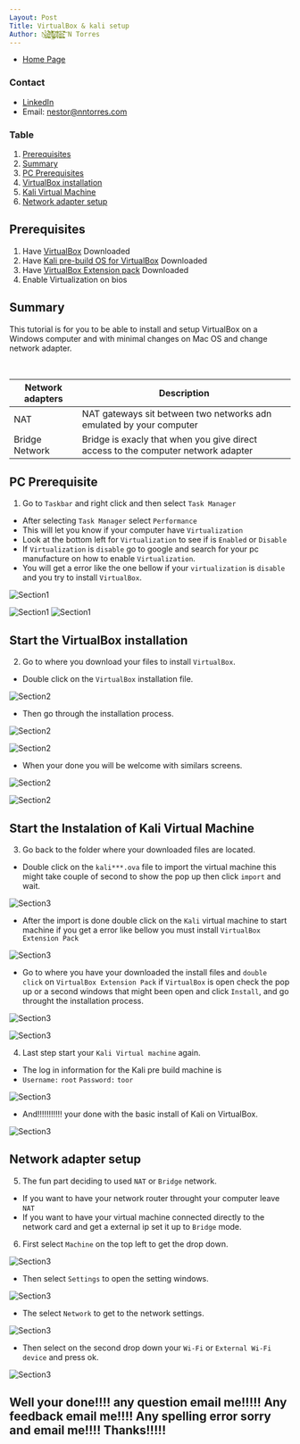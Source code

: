 ```yaml
---
Layout: Post
Title: VirtualBox & kali setup
Author: N̷̘̩̠͙̬̫̉͑̉͘͜ą̶͓̳͍̙̻̱̎̓̄̈́́́̈̒̀̐͘̕͝͝ṇ̸̢͉̂̽̎̾̋͛̇̉̊̚͜j̷̢̧̲̬̥̦̼͓̖̼̄̅u̸̞͎̻̍̀̋͋̊̀̓͑̈́͘͘á̴̺̫̮͈̥̳͐̍̚ṉ̴͓̯̺͎͓̅̍̌̆̚͝ N Torres
---
```


- [Home Page](https://nanjuan.github.io)

### Contact
- [LinkedIn](https://www.linkedin.com/in/nanjuan/)
- Email: nestor@nntorres.com

### Table
1. [Prerequisites](#preinfo)
2. [Summary](#Summary)
3. [PC Prerequisites](#First)
4. [VirtualBox installation](#Second)
5. [Kali Virtual Machine](#Third)
6. [Network adapter setup](#Fourth)

## Prerequisites <a id="preinfo"></a>
1. Have [VirtualBox](https://www.virtualbox.org/wiki/Downloads) Downloaded
2. Have [Kali pre-build OS for VirtualBox](https://www.offensive-security.com/kali-linux-vm-vmware-virtualbox-hyperv-image-download/) Downloaded
3. Have [VirtualBox Extension pack](https://www.virtualbox.org/wiki/Downloads) Downloaded
4. Enable Virtualization on bios

## Summary <a id="Summary"></a> 
This tutorial is for you to be able to install and setup VirtualBox on a Windows computer and with minimal changes on Mac OS and change network adapter. 


<br>

| Network adapters | Description                                                                      |
|------------------|----------------------------------------------------------------------------------|
| NAT              | NAT gateways sit between two networks adn emulated by your computer              |
| Bridge Network   | Bridge is exacly that when you give direct access to the computer network adapter|


## PC Prerequisite <a id="First"></a>


1. Go to `Taskbar` and right click and then select `Task Manager`

- After selecting `Task Manager` select `Performance`
- This will let you know if your computer have `Virtualization`
- Look at the bottom left for `Virtualization` to see if is `Enabled` or `Disable`
- If `Virtualization` is `disable` go to google and search for your pc manufacture on how to enable `Virtualization`.
- You will get a error like the one bellow if your `virtualization` is `disable` and you try to install `VirtualBox`. 

![Section1](/assets/2-1.png)

![Section1](/assets/1.png) 
![Section1](/assets/2.png)


## Start the VirtualBox installation <a id="Second"></a>

2. Go to where you download your files to install `VirtualBox`.

- Double click on the `VirtualBox` installation file.

![Section2](/assets/3.png)

- Then go through the installation process. 

![Section2](/assets/4.png)

![Section2](/assets/5.png)

- When your done you will be welcome with similars screens. 

![Section2](/assets/6.png)

![Section2](/assets/7.png)

## Start the Instalation of Kali Virtual Machine <a id="Third"></a>

3. Go back to the folder where your downloaded files are located. 

- Double click on the `kali***.ova` file to import the virtual machine this might take couple of second to show the pop up then click `import` and wait.  

![Section3](/assets/8.png)

- After the import is done double click on the `Kali` virtual machine to start machine if you get a error like bellow you must install `VirtualBox Extension Pack`

![Section3](/assets/9.png)

- Go to where you have your downloaded the install files and `double click` on `VirtualBox Extension Pack` if `VirtualBox` is open check the pop up or a second windows that might been open and click `Install`, and go throught the installation process. 

![Section3](/assets/10.png)

![Section3](/assets/11.png)

4. Last step start your `Kali Virtual machine` again. 

- The log in information for the Kali pre build machine is
- `Username:` `root`
  `Password:` `toor`

![Section3](/assets/11.png)

- And!!!!!!!!!!! your done with the basic install of Kali on VirtualBox. 

![Section3](/assets/12.png)

## Network adapter setup <a id="Fourth"></a>

5. The fun part deciding to used `NAT` or `Bridge` network.
- If you want to have your network router throught your computer leave `NAT`
- If you want to have your virtual machine connected directly to the network card and get a external ip set it up to `Bridge` mode. 

6. First select `Machine` on the top left to get the drop down.

 ![Section3](/assets/13.png)

- Then select `Settings` to open the setting windows. 

![Section3](/assets/14.png)

- The select `Network` to get to the network settings. 

![Section3](/assets/15.png)

- Then select on the second drop down your `Wi-Fi` or `External Wi-Fi device` and press ok. 

![Section3](/assets/16.png)


## Well your done!!!! any question email me!!!!! Any feedback email me!!!! Any spelling error sorry and email me!!!! Thanks!!!!!